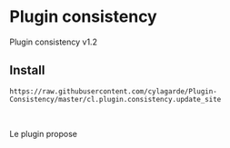 # Plugin consistency
Plugin consistency v1.2

## Install
```
https://raw.githubusercontent.com/cylagarde/Plugin-Consistency/master/cl.plugin.consistency.update_site
```
<br>

Le plugin propose <br>
